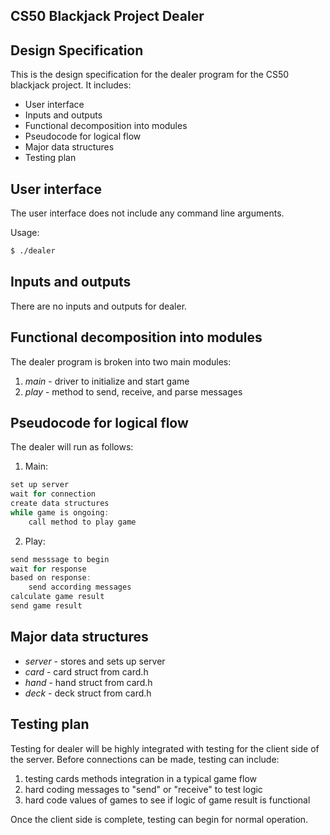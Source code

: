 ## CS50 Blackjack Project Dealer
## Design Specification

This is the design specification for the dealer program for the CS50 blackjack project. It includes: 

- User interface
- Inputs and outputs
- Functional decomposition into modules
- Pseudocode for logical flow
- Major data structures
- Testing plan

## User interface
The user interface does not include any command line arguments. 

Usage: 
```bash
$ ./dealer
```

## Inputs and outputs
There are no inputs and outputs for dealer. 

## Functional decomposition into modules
The dealer program is broken into two main modules: 

1. *main* - driver to initialize and start game
2. *play* - method to send, receive, and parse messages

## Pseudocode for logical flow 
The dealer will run as follows:

1. Main: 
```c
set up server
wait for connection
create data structures
while game is ongoing: 
    call method to play game
```

2. Play: 
```c
send messsage to begin
wait for response 
based on response: 
    send according messages 
calculate game result 
send game result
```

## Major data structures
- *server* - stores and sets up server 
- *card* - card struct from card.h
- *hand* - hand struct from card.h
- *deck* - deck struct from card.h

## Testing plan 
Testing for dealer will be highly integrated with testing for the client side of the server. Before connections can be made, testing can include: 

1. testing cards methods integration in a typical game flow
2. hard coding messages to "send" or "receive" to test logic
3. hard code values of games to see if logic of game result is functional

Once the client side is complete, testing can begin for normal operation. 
